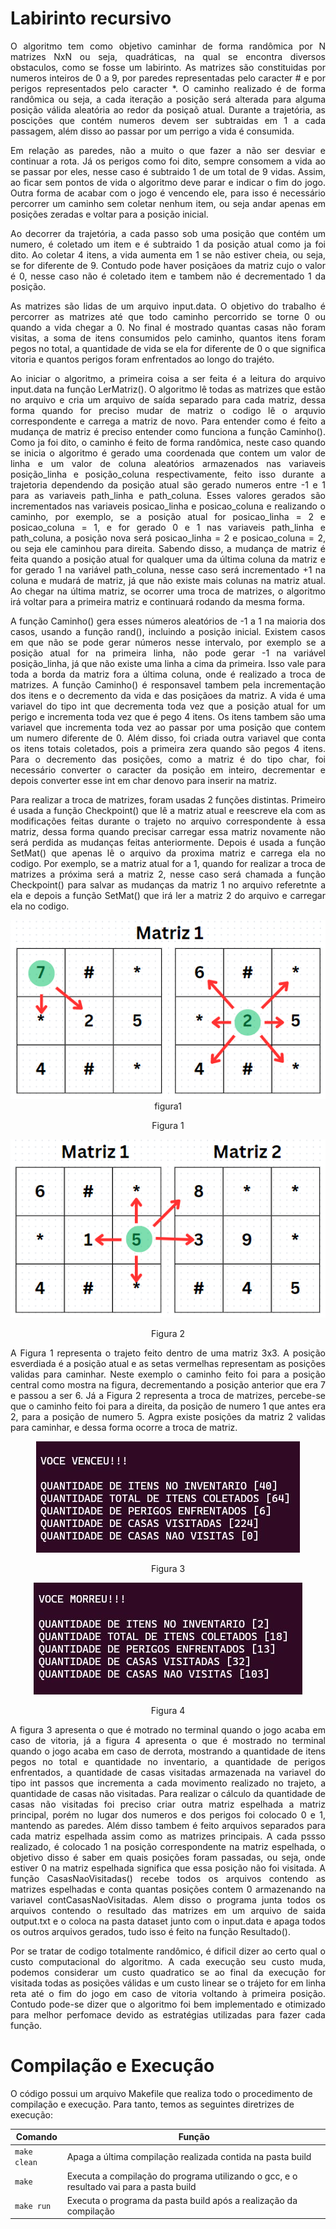 # Labirinto recursivo

<p align="justify">
	O algoritmo tem como objetivo caminhar de forma randômica por N matrizes NxN ou seja, quadráticas, na qual se encontra diversos obstaculos, como se fosse um labirinto. As matrizes são constituidas por numeros inteiros de 0 a 9, por paredes representadas pelo caracter # e por perigos representados pelo caracter *. O caminho realizado é de forma randômica ou seja, a cada iteração a posição será alterada para alguma posição válida aleatória ao redor da posiçaõ atual. Durante a trajetória, as poscições que contém numeros devem ser subtraidas em 1 a cada passagem, além disso ao passar por um perrigo a vida é consumida.
</p>

<p align="justify">
	Em relação as paredes, não a muito o que fazer a não ser desviar e continuar a rota. Já os perigos como foi dito, sempre consomem a vida ao se passar por eles, nesse caso é subtraido 1 de um total de 9 vidas. Assim, ao ficar sem pontos de vida o algoritmo deve parar e indicar o fim do jogo. Outra forma de acabar com o jogo é vencendo ele, para isso é necessário percorrer um caminho sem coletar nenhum item, ou seja andar apenas em posições zeradas e voltar para a posição inicial.
</p>

<p align="justify">
	Ao decorrer da trajetória, a cada passo sob uma posição que contém um numero, é coletado um item e é subtraido 1 da posição atual como ja foi dito. Ao coletar 4 itens, a vida aumenta em 1 se não estiver cheia, ou seja, se for diferente de 9. Contudo pode haver posiçãoes da matriz cujo o valor é 0, nesse caso não é coletado item e tambem não é decrementado 1 da posição.
</p>

<p align="justify">
	As matrizes são lidas de um arquivo input.data. O objetivo do trabalho é percorrer as matrizes até que todo caminho percorrido se torne 0 ou quando a vida chegar a 0. No final é mostrado quantas casas não foram visitas, a soma de itens consumidos pelo caminho, quantos itens foram pegos no total, a quantidade de vida se ela for diferente de 0 o que significa vitoria e quantos perigos foram enfrentados ao longo do trajéto.
</p>

<p align="justify">
	Ao iniciar o algoritmo, a primeira coisa a ser feita é a leitura do arquivo input.data na função LerMatriz(). O algoritmo lê todas as matrizes que estão no arquivo e cria um arquivo de saída separado para cada matriz, dessa forma quando for preciso mudar de matriz o codigo lê o arquvio correspondente e carrega a matriz de novo. Para entender como é feito a mudança de matriz é preciso entender como funciona a função Caminho(). Como ja foi dito, o caminho é feito de forma randômica, neste caso quando se inicia o algoritmo é gerado uma coordenada que contem um valor de linha e um valor de coluna aleatórios armazenados nas variaveis posição_linha e posição_coluna respectivamente, feito isso durante a trajetoria dependendo da posição atual são gerado numeros entre -1 e 1 para as variaveis path_linha e path_coluna. Esses valores gerados são incrementados nas variaveis posicao_linha e posicao_coluna e realizando o caminho, por exemplo, se a posição atual for posicao_linha = 2 e posicao_coluna = 1, e for gerado 0 e 1 nas variaveis path_linha e path_coluna, a posição nova será posicao_linha = 2 e posicao_coluna = 2, ou seja ele caminhou para direita. Sabendo disso, a mudança de matriz é feita quando a posição atual for qualquer uma da última coluna da matriz e for gerado 1 na variável path_coluna, nesse caso será incrementado +1 na coluna e mudará de matriz, já que não existe mais colunas na matriz atual. Ao chegar na última matriz, se ocorrer uma troca de matrizes, o algoritmo irá voltar para a primeira matriz e continuará rodando da mesma forma.
</p>

<p align="justify">
	A função Caminho() gera esses números aleatórios de -1 a 1 na maioria dos casos, usando a função rand(), incluindo a posição inicial. Existem casos em que não se pode gerar números nesse intervalo, por exemplo se a posição atual for na primeira linha, não pode gerar -1 na variável posição_linha, já que não existe uma linha a cima da primeira. Isso vale para toda a borda da matriz fora a última coluna, onde é realizado a troca de matrizes. A função Caminho() é responsavel tambem pela incrementação dos itens e o decremento da vida e das posiçãoes da matriz. A vida é uma variavel do tipo int que decrementa toda vez que a posição atual for um perigo e incrementa toda vez que é pego 4 itens. Os itens tambem são uma variavel que incrementa toda vez ao passar por uma posição que contem um numero diferente de 0. Além disso, foi criada outra variavel que conta os itens totais coletados, pois a primeira zera quando são pegos 4 itens. Para o decremento das posições, como a matriz é do tipo char, foi necessário converter o caracter da posição em inteiro, decrementar e depois converter esse int em char denovo para inserir na matriz. 
</p>

<p align="justify">
	Para realizar a troca de matrizes, foram usadas 2 funções distintas. Primeiro é usada a função Checkpoint() que lê a matriz atual e reescreve ela com as modificações feitas durante o trajeto no arquivo correspondente à essa matriz, dessa forma quando precisar carregar essa matriz novamente não será perdida as mudanças feitas anteriormente. Depois é usada a função SetMat() que apenas lê o arquivo da proxima matriz e carrega ela no codigo. Por exemplo, se a matriz atual for a 1, quando for realizar a troca de matrizes a próxima será a matriz 2, nesse caso será chamada a função Checkpoint() para salvar as mudanças da matriz 1 no arquivo referetnte a ela e depois a função SetMat() que irá ler a matriz 2 do arquivo e carregar ela no codigo. 
</p>

<p align="center">
<img src="img/matriz.jpeg">
	figura1
</p>

<p align="center">
	Figura 1	
</p>

<p align="center">
<img src="img/trocadematriz.jpeg">
</p>

<p align="center">
	Figura 2	
</p>

<p align="justify">
	A Figura 1 representa o trajeto feito dentro de uma matriz 3x3. A posição esverdiada é a posição atual e as setas vermelhas representam as posições validas para caminhar. Neste exemplo o caminho feito foi para a posição central como mostra na figura, decrementando a posição anterior que era 7 e passou a ser 6. Já a Figura 2 representa a troca de matrizes, percebe-se que o caminho feito foi para a direita, da posição de numero 1 que antes era 2, para a posição de numero 5. Agpra existe posições da matriz 2 validas para caminhar, e dessa forma ocorre a troca de matriz.
</p>

<p align="center">
<img src="img/Vitoria.JPG">
</p>

<p align="center">
	Figura 3	
</p>

<p align="center">
<img src="img/derrota.JPG">
</p>

<p align="center">
	Figura 4
</p>

<p align="justify">
	A figura 3 apresenta o que é motrado no terminal quando o jogo acaba em caso de vitoria, já a figura 4 apresenta o que é mostrado no terminal quando o jogo acaba em caso de derrota, mostrando a quantidade de itens pegos no total e quantidade no inventario, a quantidade de perigos enfrentados, a quantidade de casas visitadas armazenada na variavel do tipo int passos que incrementa a cada movimento realizado no trajeto, a quantidade de casas não visitadas. Para realizar o cálculo da quantidade de casas não visitadas foi preciso criar outra matriz espelhada a matriz principal, porém no lugar dos numeros e dos perigos foi colocado 0 e 1, mantendo as paredes. Além disso tambem é feito arquivos separados para cada matriz espelhada assim como as matrizes principais. A cada pssso realizado, é colocado 1 na posição correspondente na matriz espelhada, o objetivo disso é saber em quais posições foram passadas, ou seja, onde estiver 0 na matriz espelhada significa que essa posição não foi visitada. A função CasasNaoVisitadas() recebe todos os arquivos contendo as matrizes espelhadas e conta quantas posições contem 0 armazenando na variavel contCasasNaoVisitadas. Alem disso o programa junta todos os arquivos contendo o resultado das matrizes em um arquivo de saida output.txt e o coloca na pasta dataset junto com o input.data e apaga todos os outros arquivos gerados, tudo isso é feito na função Resultado().
</p>

<p align="justify">
	Por se tratar de codigo totalmente randômico, é dificil dizer ao certo qual o custo computacional do algoritmo. A cada execução seu custo muda, podemos considerar um custo quadratico se ao final da execução for visitada todas as posições válidas e um custo linear se o trájeto for em linha reta até o fim do jogo em caso de vitoria voltando à primeira posição. Contudo pode-se dizer que o algoritmo foi bem implementado e otimizado para melhor perfomace devido as estratégias utilizadas para fazer cada função.
</p>


# Compilação e Execução

O código possui um arquivo Makefile que realiza todo o procedimento de compilação e execução. Para tanto, temos as seguintes diretrizes de execução:


| Comando                |  Função                                                                                           |                     
| -----------------------| ------------------------------------------------------------------------------------------------- |
|  `make clean`          | Apaga a última compilação realizada contida na pasta build                                        |
|  `make`                | Executa a compilação do programa utilizando o gcc, e o resultado vai para a pasta build           |
|  `make run`            | Executa o programa da pasta build após a realização da compilação                                 |
